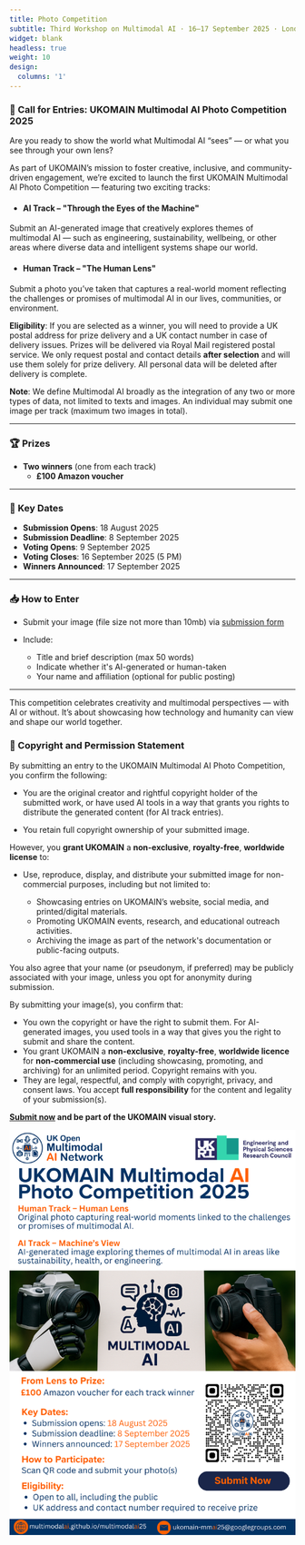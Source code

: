 ```yaml
---
title: Photo Competition
subtitle: Third Workshop on Multimodal AI · 16–17 September 2025 · London, UK
widget: blank
headless: true
weight: 10
design:
  columns: '1'
---
```


### 📸 Call for Entries: UKOMAIN Multimodal AI Photo Competition 2025

Are you ready to show the world what Multimodal AI “sees” — or what you see through your own lens?

As part of UKOMAIN’s mission to foster creative, inclusive, and community-driven engagement, we’re excited to launch the first UKOMAIN Multimodal AI Photo Competition — featuring two exciting tracks:

- #### AI Track – "Through the Eyes of the Machine"
Submit an AI-generated image that creatively explores themes of multimodal AI — such as engineering, sustainability, wellbeing, or other areas where diverse data and intelligent systems shape our world.

- #### Human Track – "The Human Lens"
Submit a photo you’ve taken that captures a real-world moment reflecting the challenges or promises of multimodal AI in our lives, communities, or environment.

**Eligibility**: If you are selected as a winner, you will need to provide a UK postal address for prize delivery and a UK contact number in case of delivery issues. Prizes will be delivered via Royal Mail registered postal service. We only request postal and contact details **after selection** and will use them solely for prize delivery. All personal data will be deleted after delivery is complete. 

**Note**: We define Multimodal AI broadly as the integration of any two or more types of data, not limited to texts and images. An individual may submit one image per track (maximum two images in total).

---

### 🏆 Prizes

- **Two winners** (one from each track)
  -  **£100 Amazon voucher**

---

### 📅 Key Dates

- **Submission Opens**: 18 August 2025
- **Submission Deadline**: 8 September 2025
- **Voting Opens**: 9 September 2025
- **Voting Closes**: 16 September 2025 (5 PM)
- **Winners Announced**: 17 September 2025

---

### 📥 How to Enter

- Submit your image (file size not more than 10mb) via [submission form](https://forms.gle/c5ggm9w8w4dMevj16)

- Include:
  - Title and brief description (max 50 words)
  - Indicate whether it's AI-generated or human-taken
  - Your name and affiliation (optional for public posting)

---

This competition celebrates creativity and multimodal perspectives — with AI or without. It’s about showcasing how technology and humanity can view and shape our world together.

### 📄 Copyright and Permission Statement

By submitting an entry to the UKOMAIN Multimodal AI Photo Competition, you confirm the following:

- You are the original creator and rightful copyright holder of the submitted work, or have used AI tools in a way that grants you rights to distribute the generated content (for AI track entries).

- You retain full copyright ownership of your submitted image.


However, you **grant UKOMAIN** a **non-exclusive**, **royalty-free**, **worldwide license** to:

- Use, reproduce, display, and distribute your submitted image for non-commercial purposes, including but not limited to:

  - Showcasing entries on UKOMAIN’s website, social media, and printed/digital materials.
  - Promoting UKOMAIN events, research, and educational outreach activities.
  - Archiving the image as part of the network's documentation or public-facing outputs.

You also agree that your name (or pseudonym, if preferred) may be publicly associated with your image, unless you opt for anonymity during submission.

By submitting your image(s), you confirm that:

- You own the copyright or have the right to submit them. For AI-generated images, you used tools in a way that gives you the right to submit and share the content.
- You grant UKOMAIN a **non-exclusive**, **royalty-free**, **worldwide licence** for **non-commercial use** (including showcasing, promoting, and archiving) for an unlimited period. Copyright remains with you.
- They are legal, respectful, and comply with copyright, privacy, and consent laws. You accept **full responsibility** for the content and legality of your submission(s).

**[Submit now](https://forms.gle/c5ggm9w8w4dMevj16) and be part of the UKOMAIN visual story.**

![Photo Competition Flyer](../photo-competition/photo_competition_flyer.png)
